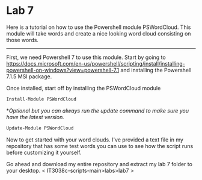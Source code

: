 # Lab 7

Here is a tutorial on how to use the Powershell module PSWordCloud. This module will take words and create a nice looking word cloud consisting on those words.

---
First, we need Powershell 7 to use this module. Start by going to https://docs.microsoft.com/en-us/powershell/scripting/install/installing-powershell-on-windows?view=powershell-7.1 and installing the Powershell 7.1.5 MSI package.

Once installed, start off by installing the PSWordCloud module
```powershell
Install-Module PSWordCloud
```
**Optional but you can always run the update command to make sure you have the latest version.*
```powershell
Update-Module PSWordCloud
```
Now to get started with your word clouds. I've provided a text file in my repository that has some test words you can use to see how the script runs before customizing it yourself.

Go ahead and download my entire repository and extract my lab 7 folder to your desktop. < IT3038c-scripts-main>labs>lab7 >